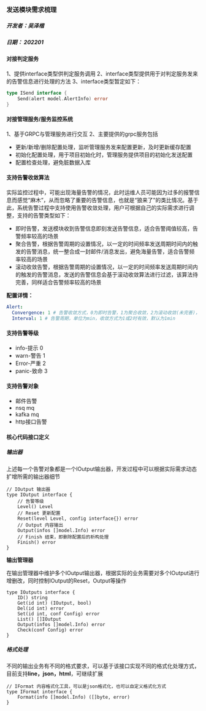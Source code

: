 ### 发送模块需求梳理

##### 开发者：吴泽楷

##### 日期： 202201

#### 对接判定服务

1、提供interface类型供判定服务调用
2、interface类型提供用于对判定服务发来的告警信息进行处理的方法
3、interface类型暂定如下：
```go
type ISend interface {
	Send(alert model.AlertInfo) error
}
```

#### 对接管理服务/服务监控系统
1、基于GRPC与管理服务进行交互
2、主要提供的grpc服务包括
- 更新/新增/删除配置处理，监听管理服务发来配置更新，及时更新缓存配置
- 初始化配置处理，用于项目初始化时，管理服务提供项目的初始化发送配置
- 配置检查处理，避免脏数据入库

#### 支持告警收敛算法

实际监控过程中，可能出现海量告警的情况，此时运维人员可能因为过多的报警信息而感觉“麻木”，从而忽略了重要的告警信息，也就是“狼来了”的类比情况。基于此，系统告警过程中支持使用告警收敛处理，用户可根据自己的实际需求进行调整，支持的告警类型如下：

- 即时告警，发送模块收到告警信息即刻发送告警信息，适合告警阈值较高，告警频率较高的场景
- 聚合告警，根据告警周期的设置情况，以一定的时间频率发送周期时间内的触发的告警消息，统一整合成一封邮件/消息发出，避免海量告警，适合告警频率较高的场景
- 滚动收敛告警，根据告警周期的设置情况，以一定的时间频率发送周期时间内的触发的告警消息，发送的告警信息会基于滚动收敛算法进行过滤，该算法待完善，同样适合告警频率较高的场景

**配置详情：**

```yaml
Alert:
  Convergence: 1 # 告警收敛方式，0为即时告警，1为聚合收敛，2为滚动收敛(未完善)，默认为0
  Interval: 1 # 告警周期，单位为min，收敛方式为1或2时有效，默认为1min
```

#### 支持告警等级
- info-提示 0
- warn-警告 1
- Error-严重 2
- panic-致命 3

#### 支持告警对象
- 邮件告警
- nsq mq
- kafka mq
- http接口告警

#### 核心代码接口定义

##### 输出器

上述每一个告警对象都是一个IOutput输出器，开发过程中可以根据实际需求动态扩增所需的输出器细节

```golang
// IOutput 输出器
type IOutput interface {
    // 告警等级
	Level() Level
	// Reset 更新配置
	Reset(level Level, config interface{}) error
	// Output 内容输出
	Output(infos []model.Info) error
	// Finish 结束，即删除配置后的析构处理
	Finish() error
}
```

**输出管理器**

在输出管理器中维护多个IOutput输出器，根据实际的业务需要对多个IOutput进行增删改，同时控制IOutput的Reset，Output等操作

```golang
type IOutputs interface {
	ID() string
	Get(id int) (IOutput, bool)
	Del(id int) error
	Set(id int, conf Config) error
	List() []IOutput
	Output(infos []model.Info) error
	Check(conf Config) error
}
```

##### 格式处理

不同的输出业务有不同的格式要求，可以基于该接口实现不同的格式化处理方式，目前支持**line，json，html**，可继续扩展

```golang
// IFormat 内容格式化工具，可以是json格式化，也可以自定义格式化方式
type IFormat interface {
	Format(info []model.Info) ([]byte, error)
}
```

